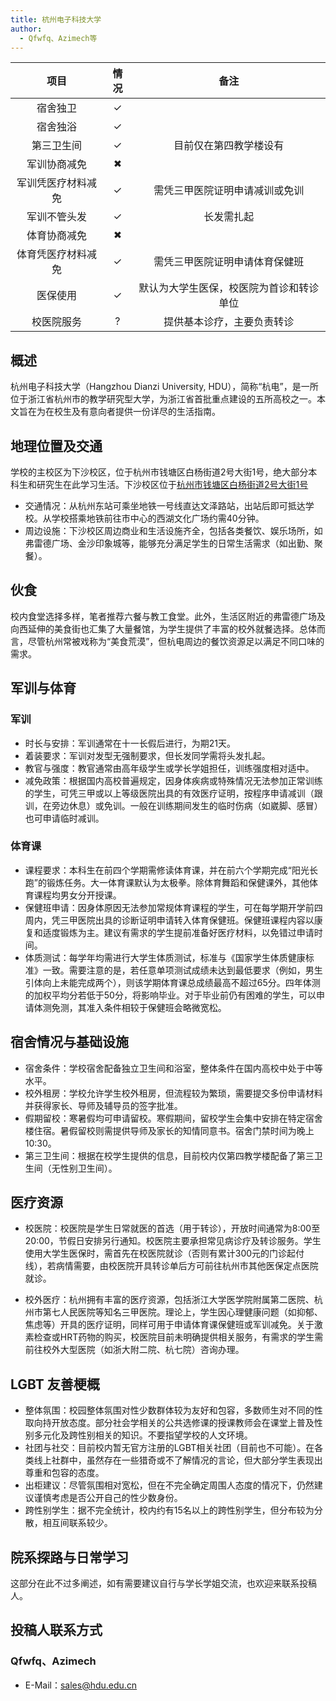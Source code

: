 ```yaml
---
title: 杭州电子科技大学
author:
  - Qfwfq、Azimech等
---
```


|        项目        | 情况 |        备注        |
| :----------------: | :--: | :----------------: |
|      宿舍独卫      |  ✓   |                    |
|      宿舍独浴      |  ✓   |                    |
|     第三卫生间     |  ✓   |  目前仅在第四教学楼设有 |
|    军训协商减免    |  ✖   |                    |
| 军训凭医疗材料减免  |  ✓  |  需凭三甲医院证明申请减训或免训   |
|    军训不管头发    |  ✓   |    长发需扎起        |
|    体育协商减免    |  ✖   |                    |
| 体育凭医疗材料减免  |  ✓  | 需凭三甲医院证明申请体育保健班 |
|      医保使用      |  ✓   | 默认为大学生医保，校医院为首诊和转诊单位    |
|     校医院服务     |  ?   |  提供基本诊疗，主要负责转诊 |

## 概述

杭州电子科技大学（Hangzhou Dianzi University, HDU），简称“杭电”，是一所位于浙江省杭州市的教学研究型大学，为浙江省首批重点建设的五所高校之一。本文旨在为在校生及有意向者提供一份详尽的生活指南。

## 地理位置及交通

学校的主校区为下沙校区，位于杭州市钱塘区白杨街道2号大街1号，绝大部分本科生和研究生在此学习生活。下沙校区位于[杭州市钱塘区白杨街道2号大街1号](https://www.amap.com/place/B023B09GL5)

- 交通情况：从杭州东站可乘坐地铁一号线直达文泽路站，出站后即可抵达学校。从学校搭乘地铁前往市中心的西湖文化广场约需40分钟。
- 周边设施：下沙校区周边商业和生活设施齐全，包括各类餐饮、娱乐场所，如弗雷德广场、金沙印象城等，能够充分满足学生的日常生活需求（如出勤、聚餐）。

## 伙食

校内食堂选择多样，笔者推荐六餐与教工食堂。此外，生活区附近的弗雷德广场及向西延伸的美食街也汇集了大量餐馆，为学生提供了丰富的校外就餐选择。总体而言，尽管杭州常被戏称为“美食荒漠”，但杭电周边的餐饮资源足以满足不同口味的需求。

## 军训与体育

### 军训

- 时长与安排：军训通常在十一长假后进行，为期21天。
- 着装要求：军训对发型无强制要求，但长发同学需将头发扎起。
- 教官与强度：教官通常由高年级学生或学长学姐担任，训练强度相对适中。
- 减免政策：根据国内高校普遍规定，因身体疾病或特殊情况无法参加正常训练的学生，可凭三甲或以上等级医院出具的有效医疗证明，按程序申请减训（跟训，在旁边休息）或免训。一般在训练期间发生的临时伤病（如崴脚、感冒）也可申请临时减训。

### 体育课

- 课程要求：本科生在前四个学期需修读体育课，并在前六个学期完成“阳光长跑”的锻炼任务。大一体育课默认为太极拳。除体育舞蹈和保健课外，其他体育课程均男女分开授课。
- 保健班申请：因身体原因无法参加常规体育课程的学生，可在每学期开学前四周内，凭三甲医院出具的诊断证明申请转入体育保健班。保健班课程内容以康复和适度锻炼为主。建议有需求的学生提前准备好医疗材料，以免错过申请时间。
- 体质测试：每学年均需进行大学生体质测试，标准与《国家学生体质健康标准》一致。需要注意的是，若任意单项测试成绩未达到最低要求（例如，男生引体向上未能完成两个），则该学期体育课总成绩最高不超过65分。四年体测的加权平均分若低于50分，将影响毕业。对于毕业前仍有困难的学生，可以申请体测免测，其准入条件相较于保健班会略微宽松。

## 宿舍情况与基础设施

- 宿舍条件：学校宿舍配备独立卫生间和浴室，整体条件在国内高校中处于中等水平。
- 校外租房：学校允许学生校外租房，但流程较为繁琐，需要提交多份申请材料并获得家长、导师及辅导员的签字批准。
- 假期留校：寒暑假均可申请留校。寒假期间，留校学生会集中安排在特定宿舍楼住宿。暑假留校则需提供导师及家长的知情同意书。宿舍门禁时间为晚上10:30。
- 第三卫生间：根据在校学生提供的信息，目前校内仅第四教学楼配备了第三卫生间（无性别卫生间）。

## 医疗资源

- 校医院：校医院是学生日常就医的首选（用于转诊），开放时间通常为8:00至20:00，节假日安排另行通知。校医院主要承担常见病诊疗及转诊服务。学生使用大学生医保时，需首先在校医院就诊（否则有累计300元的门诊起付线），若病情需要，由校医院开具转诊单后方可前往杭州市其他医保定点医院就诊。

- 校外医疗：杭州拥有丰富的医疗资源，包括浙江大学医学院附属第二医院、杭州市第七人民医院等知名三甲医院。理论上，学生因心理健康问题（如抑郁、焦虑等）开具的医疗证明，同样可用于申请体育课保健班或军训减免。关于激素检查或HRT药物的购买，校医院目前未明确提供相关服务，有需求的学生需前往校外大型医院（如浙大附二院、杭七院）咨询办理。

## LGBT 友善梗概

- 整体氛围：校园整体氛围对性少数群体较为友好和包容，多数师生对不同的性取向持开放态度。部分社会学相关的公共选修课的授课教师会在课堂上普及性别多元化及跨性别相关的知识。不要指望学校的人文环境。
- 社团与社交：目前校内暂无官方注册的LGBT相关社团（目前也不可能）。在各类线上社群中，虽然存在一些猎奇或不了解情况的言论，但大部分学生表现出尊重和包容的态度。
- 出柜建议：尽管氛围相对宽松，但在不完全确定周围人态度的情况下，仍然建议谨慎考虑是否公开自己的性少数身份。
- 跨性别学生：据不完全统计，校内约有15名以上的跨性别学生，但分布较为分散，相互间联系较少。

## 院系探路与日常学习

这部分在此不过多阐述，如有需要建议自行与学长学姐交流，也欢迎来联系投稿人。

## 投稿人联系方式

### Qfwfq、Azimech

- E-Mail：<sales@hdu.edu.cn>
